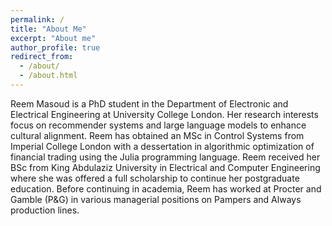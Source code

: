 ```yaml
---
permalink: /
title: "About Me"
excerpt: "About me"
author_profile: true
redirect_from: 
  - /about/
  - /about.html
---
```


Reem Masoud is a PhD student in the Department of Electronic and Electrical Engineering at University College London. Her research interests focus on recommender systems and large language models to enhance cultural alignment. Reem has obtained an MSc in Control Systems from Imperial College London with a dessertation in algorithmic optimization of financial trading using the Julia programming language. Reem received her BSc from King Abdulaziz University in Electrical and Computer Engineering where she was offered a full scholarship to continue her postgraduate education. Before continuing in academia, Reem has worked at Procter and Gamble (P&G) in various managerial positions on Pampers and Always production lines.


